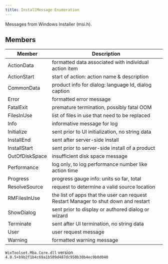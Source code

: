```yaml
---
title: InstallMessage Enumeration
---
```

Messages from Windows Installer (msi.h).
## Members
| Member | Description |
| ------ | ----------- |
| ActionData | formatted data associated with individual action item |
| ActionStart | start of action: action name & description |
| CommonData | product info for dialog: language Id, dialog caption |
| Error | formatted error message |
| FatalExit | premature termination, possibly fatal OOM |
| FilesInUse | list of files in use that need to be replaced |
| Info | informative message for log |
| Initialize | sent prior to UI initialization, no string data |
| InstallEnd | sent after server-side install |
| InstallStart | sent prior to server-side install of a product |
| OutOfDiskSpace | insufficient disk space message |
| Performance | log only, to log performance number like action time |
| Progress | progress gauge info: units so far, total |
| ResolveSource | request to determine a valid source location |
| RMFilesInUse | the list of apps that the user can request Restart Manager to shut down and restart |
| ShowDialog | sent prior to display or authored dialog or wizard |
| Terminate | sent after UI termination, no string data |
| User | user request message |
| Warning | formatted warning message |
`WixToolset.Mba.Core.dll` version `4.0.5+b9b2f1b4c69a1b509d487dc950b30b4ec9b0d040`
